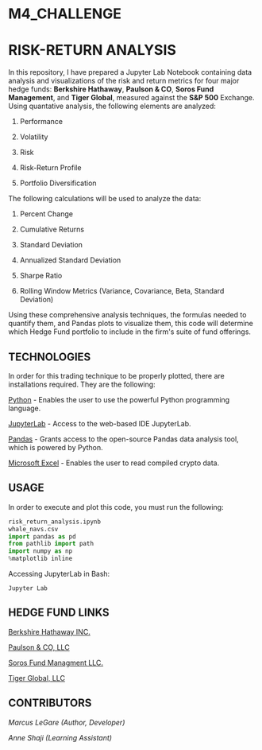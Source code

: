 # M4_CHALLENGE

# RISK-RETURN ANALYSIS

In this repository, I have prepared a Jupyter Lab Notebook containing data analysis and visualizations of the risk and return metrics for four major hedge funds: **Berkshire Hathaway**, **Paulson & CO**, **Soros Fund Management**, and **Tiger Global**, measured against the **S&P 500** Exchange. Using quantative analysis, the following elements are analyzed:

1. Performance

2. Volatility

3. Risk

4. Risk-Return Profile

5. Portfolio Diversification

The following calculations will be used to analyze the data:

1. Percent Change

2. Cumulative Returns

3. Standard Deviation 

4. Annualized Standard Deviation

5. Sharpe Ratio

6. Rolling Window Metrics (Variance, Covariance, Beta, Standard Deviation)

Using these comprehensive analysis techniques, the formulas needed to quantify them, and Pandas plots to visualize them, this code will determine which Hedge Fund portfolio to include in the firm's suite of fund offerings.

## TECHNOLOGIES

In order for this trading technique to be properly plotted, there are installations required. They are the following:

[Python](https://www.python.org/downloads/) - Enables the user to use the powerful Python programming language.

[JupyterLab](https://jupyter.org/) - Access to the web-based IDE JupyterLab.  

[Pandas](https://pandas.pydata.org/) - Grants access to the open-source Pandas data analysis tool, which is powered by Python.

[Microsoft Excel](https://www.microsoft.com/en-us/microsoft-365/excel) - Enables the user to read compiled crypto data.

## USAGE

In order to execute and plot this code, you must run the following:

```python
risk_return_analysis.ipynb
whale_navs.csv
import pandas as pd
from pathlib import path
import numpy as np
%matplotlib inline
```
Accessing JupyterLab in Bash: 

`Jupyter Lab`

## HEDGE FUND LINKS

[Berkshire Hathaway INC.](https://www.berkshirehathaway.com/)

[Paulson & CO, LLC](https://paulsoninvestment.com/)

[Soros Fund Managment LLC.](https://sorosfundmgmt.com/)

[Tiger Global, LLC](https://www.tigerglobal.com/)

## CONTRIBUTORS

*Marcus LeGare (Author, Developer)*

*Anne Shaji (Learning Assistant)*